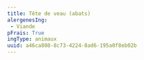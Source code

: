 ```yaml
---
title: Tête de veau (abats)
alergenesIng:
 - Viande
pFrais: True
ingType: animaux
uuid: a46ca808-8c73-4224-8ad6-195a0f8eb02b
---
```

